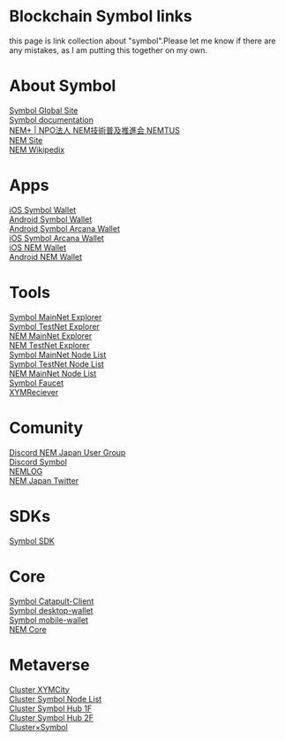 # Blockchain Symbol links
this page is link collection about "symbol".Please let me know if there are any mistakes, as I am putting this together on my own.

# About Symbol
[Symbol Global Site](https://symbolplatform.com/)<br>
[Symbol documentation](https://docs.symbolplatform.com/ja/index.html)<br>
[NEM+ | NPO法人 NEM技術普及推進会 NEMTUS](https://nemtus.com/)<br>
[NEM Site](https://nem.ghost.io/)<br>
[NEM Wikipedix](https://ja.m.wikipedia.org/wiki/NEM)<br>

# Apps
[iOS Symbol Wallet](https://apps.apple.com/jp/app/symbol-wallet/id1528741845)<br>
[Android Symbol Wallet](https://play.google.com/store/apps/details?id=nem.group.symbol.wallet&hl=ja&gl=US)<br>
[Android Symbol Arcana Wallet](https://play.google.com/store/apps/details?id=com.shu.software.symbol_arcana&hl=en_US&gl=US)<br>
[iOS Symbol Arcana Wallet](https://apps.apple.com/jp/app/arcana-wallet/id1603599435)<br>
[iOS NEM Wallet](https://apps.apple.com/jp/app/nem-wallet/id1227112677)<br>
[Android NEM Wallet](https://play.google.com/store/apps/details?id=org.nem.nac.mainnet&hl=en_US&gl=US)<br>

# Tools
[Symbol MainNet Explorer](https://symbol.fyi/)<br>
[Symbol TestNet Explorer](https://testnet.symbol.fyi/)<br>
[NEM MainNet Explorer](https://explorer.nemtool.com/)<br>
[NEM TestNet Explorer](https://testnet-explorer.nemtool.com/)<br>
[Symbol MainNet Node List](https://symbolnodes.org/nodes/)<br>
[Symbol TestNet Node List](https://symbolnodes.org/nodes_testnet/)<br>
[NEM MainNet Node List](https://nemnodes.org/nodes/)<br>
[Symbol Faucet](https://testnet.symbol.tools/)<br>
[XYMReciever](https://xembook.github.io/xembook/xemreceiver)<br>

# Comunity
[Discord NEM Japan User Group](https://discord.gg/ab56A3A6)<br>
[Discord Symbol](https://discord.gg/xymcity)<br>
[NEMLOG](https://nemlog.nem.social/)<br>
[NEM Japan Twitter](https://twitter.com/NEM_Japan)<br>

# SDKs
[Symbol SDK](https://docs.symbolplatform.com/ja/sdk.html#sdk)<br>

# Core
[Symbol Catapult-Client](https://github.com/symbol/catapult-client)<br>
[Symbol desktop-wallet](https://github.com/symbol/desktop-wallet)<br>
[Symbol mobile-wallet](https://github.com/symbol/mobile-wallet)<br>
[NEM Core](https://github.com/NemProject/nem.core)<br>

# Metaverse
[Cluster XYMCity](https://cluster.mu/w/a3115279-6d7a-4f6d-99f6-a010eca51e99)<br>
[Cluster Symbol Node List](https://cluster.mu/w/600aef90-7116-49ca-9aa2-ce2f9f74f0b7)<br>
[Cluster Symbol Hub 1F](https://cluster.mu/w/311ec02e-7f69-40e8-9fab-b703e6be1f99)<br>
[Cluster Symbol Hub 2F](https://cluster.mu/zh-CN/w/a7c4fa72-cd38-41cc-ae13-eac645b872c6)<br>
[Cluster×Symbol](https://cluster.mu/w/202a839c-b0e9-49c8-8968-a994528b66f9)<br>

